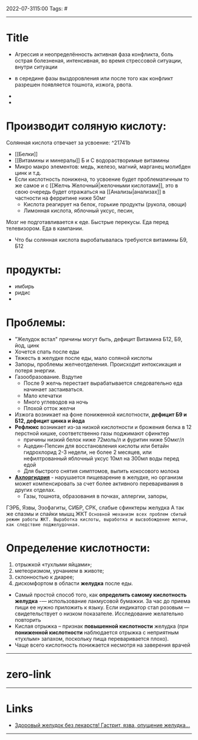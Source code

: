2022-07-3115:00
Tags: #

---
# Title
- Агрессия и неопределённость активная фаза конфликта, боль острая болезненая, интенсивная, во время стрессовой ситуации, внутри ситуации
- в середине фазы выздоровления или после того как конфликт разрешен появляется тошнота, изжога, рвота. 

- 
-

# Производит соляную кислоту:
Солянная кислота отвечает за усвоение: ^21741b
-  [[Белки]]
- [[Витамины и минералы]] Б и С водорастворимые витамины
- Микро макро элементов: медь, железо, магний, марганец молибден цинк и т.д.
- Eсли кислотность понижена, то усвоение будет проблематичным то же самое и с [[Желчь Желочный|желочными кислотами]], это в свою очередь будет отражаться на [[Анализы|анализах]] в частности на ферритине ниже 50мг
	- Кислота реагирует на белок, горькие продукты (рукола, овощи)
	- Лимонная кислота, яблочный уксус, песин, 

Мозг не подготавливается к еде. Быстрые перекусы. Еда перед телевизором. Еда в кампании. 
- Что бы солянная кислота выробатывалась требуются витамины Б9, Б12

# продукты:
- имбирь
- ридис
- 

# Проблемы:
- "Желудок встал" причины могут быть, дефицит Витамина Б12, Б9, йод, цинк
- Хочется спать после еды
- Тяжесть в желудке после еды, мало соляной кислоты
- Запоры, проблемы желчеотделения. Происходит интоксикация и потеря энергии. 
- Газообразование. Вздутие
	- После 9 желчь перестает вырабатывается следовательно еда начинает застаиваться.
	- Мало клечатки
	- Много углеводов на ночь
	- Плохой отток желчи
- Изжога возникает на фоне пониженной кислотности, **дефицит Б9 и Б12, дефицит цинка и йода** 
- **Рефлюкс** возникает из-за низкой кислотности и брожения белка в 12 перстной кишке, соответственно газы поджимают сфинктер
	- причины низкий белок ниже 72моль/л и фуритин ниже 50мкг/л
	- Ацедин-Пепсин для восстановления кислоты или бетайн гидрохлорид 2-3 недели, не более 2 месяцев, или нефилтрованный яблочный уксус 10мл на 300мл воды перед едой
	- Для быстрого снятия симптомов, выпить кокосового молока
- [**Ахлоргидрия**](https://ru.wikipedia.org/Ахлоргидрия) - нарушается пищеварение в желудке, но организм может компенсировать за счет более активного переваривания в других отделах.
	- Газы, тошнота, образования в почках, аллергии, запоры, 

ГЭРБ, Язвы, Эзофагиты, СИБР, СРК, слабые сфинктеры желудка
А так же спазмы и спайки мышц ЖКТ
`Основной механизм всех проблем сбитый режим работы ЖКТ. Выработка кислоты, выработка и высвобождение желчи, как следствие поджелудочная.`

# Определение кислотности:
1.  отрыжкой «тухлыми яйцами»;
1.  метеоризмом, урчанием в животе;
2.  склонностью к диарее;
3.  дискомфортом в области **желудка** после еды.
- Самый простой способ того, как **определить самому кислотность желудка** -— использование лакмусовой бумажки. За час до приема пищи ее нужно приложить к языку. Если индикатор стал розовым — свидетельствует о низком показателе. Исследование желательно повторить
- Кислая отрыжка – признак **повышенной кислотности** желудка (при **пониженной кислотности** наблюдается отрыжка с неприятным «тухлым» запахом, поскольку пища переваривается плохо).
- Чаще всего кислотность понижается несмотря на заверения врачей



---
# zero-link


---
# Links
- [Здоровый желудок без лекарств! Гастрит, язва, опущение желудка...](https://www.youtube.com/watch?v=0e6EiVbB8AU)


---